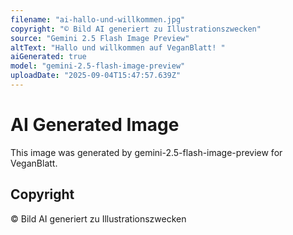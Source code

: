 ```yaml
---
filename: "ai-hallo-und-willkommen.jpg"
copyright: "© Bild AI generiert zu Illustrationszwecken"
source: "Gemini 2.5 Flash Image Preview"
altText: "Hallo und willkommen auf VeganBlatt! "
aiGenerated: true
model: "gemini-2.5-flash-image-preview"
uploadDate: "2025-09-04T15:47:57.639Z"
---
```


# AI Generated Image

This image was generated by gemini-2.5-flash-image-preview for VeganBlatt.

## Copyright
© Bild AI generiert zu Illustrationszwecken
